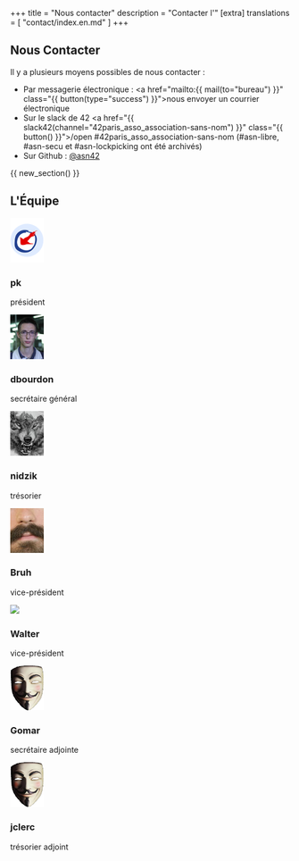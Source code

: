 +++
title = "Nous contacter"
description = "Contacter l'"
[extra]
translations = [
    "contact/index.en.md"
]
+++

## Nous Contacter

Il y a plusieurs moyens possibles de nous contacter&nbsp;:

- Par messagerie électronique&nbsp;: <a href="mailto:{{ mail(to="bureau") }}" class="{{ button(type="success") }}">nous envoyer un courrier électronique</a>
- Sur le slack de 42 <a href="{{ slack42(channel="42paris_asso_association-sans-nom") }}" class="{{ button() }}">/open #42paris_asso_association-sans-nom</a> (#asn-libre, #asn-secu et #asn-lockpicking ont été archivés)
- Sur Github&nbsp;: <a href="https://github.com/asn42" class="{{ button() }}">@asn42</a>

{{ new_section() }}

## L'Équipe

<div id="trombi" class="blocks">
<div>
<img src="pk.png" class="img-circle" />

### pk

président

</div>

<div>
<img src="dbourdon.jpg" class="img-circle" />

### dbourdon

secrétaire général

</div>

<div>
<img src="nidzik.png" class="img-circle" />

### nidzik

trésorier

</div>

<div>
<img src="bruh.jpg" class="img-circle" />

### Bruh

vice-président

</div>

<div>
<img src="walter.png" class="img-circle" />

### Walter

vice-président

</div>

<div>
<img src="anonymous.png" class="img-circle" />

### Gomar

secrétaire adjointe

</div>

<div>
<img src="anonymous.png" class="img-circle" />

### jclerc

trésorier adjoint

</div>
</div>

